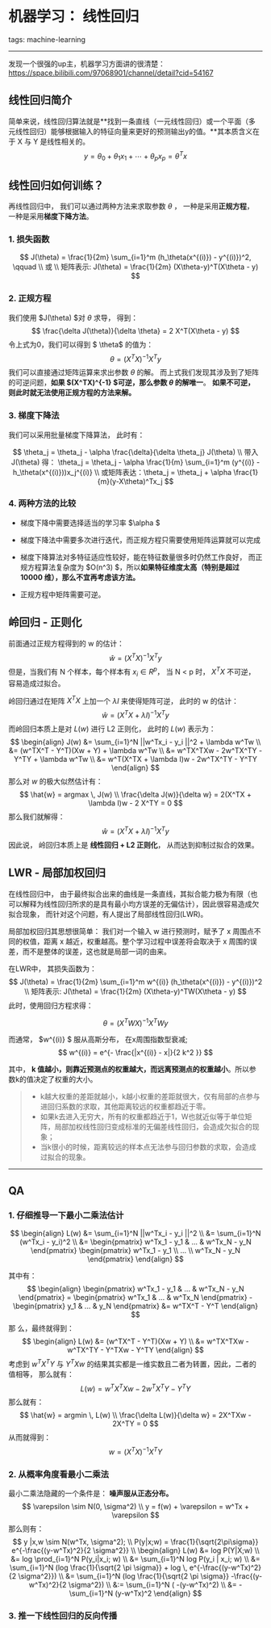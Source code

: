 # 机器学习： 线性回归

tags: machine-learning

---

发现一个很强的up主，机器学习方面讲的很清楚：https://space.bilibili.com/97068901/channel/detail?cid=54167

## 线性回归简介

简单来说，线性回归算法就是**找到一条直线（一元线性回归）或一个平面（多元线性回归）能够根据输入的特征向量来更好的预测输出y的值。**其本质含义在于 X 与 Y 是线性相关的。
$$
y = \theta_0 + \theta_1x_1 + \cdots  + \theta_px_p  = \theta^Tx
$$

## 线性回归如何训练？

再线性回归中， 我们可以通过两种方法来求取参数 $\theta$ ， 一种是采用**正规方程**， 一种是采用**梯度下降方法**。 

### 1. 损失函数

$$
J(\theta) = \frac{1}{2m} \sum_{i=1}^m (h_\theta(x^{(i)}) - y^{(i)})^2, \qquad  \\ 或 \\ 矩阵表示: J(\theta) = \frac{1}{2m} (X\theta-y)^T(X\theta - y)
$$

### 2. 正规方程

我们使用 $J(\theta) $对 $\theta$ 求导， 得到：
$$
\frac{\delta J(\theta)}{\delta \theta} = 2 X^T(X\theta - y)
$$
令上式为0，我们可以得到 $ \theta$  的值为：
$$
\theta = (X^TX)^{-1}X^Ty
$$
我们可以直接通过矩阵运算来求出参数 $\theta$  的解。 而上式我们发现其涉及到了矩阵的可逆问题，**如果 $(X^TX)^{-1} $可逆，那么参数 $\theta$ 的解唯一**。 **如果不可逆， 则此时就无法使用正规方程的方法来解。** 

### 3. 梯度下降法

我们可以采用批量梯度下降算法， 此时有：

$$
\theta_j = \theta_j - \alpha \frac{\delta}{\delta \theta_j} J(\theta) \\ 带入J(\theta) 得： \theta_j = \theta_j - \alpha \frac{1}{m} \sum_{i=1}^m (y^{(i)} - h_\theta(x^{(i)}))x_j^{(i)}  \\ 或矩阵表达：\theta_j = \theta_j + \alpha \frac{1}{m}(y-X\theta)^Tx_j
$$

### 4. 两种方法的比较

- 梯度下降中需要选择适当的学习率 $\alpha $

-  梯度下降法中需要多次进行迭代，而正规方程只需要使用矩阵运算就可以完成

- 梯度下降算法对多特征适应性较好，能在特征数量很多时仍然工作良好， 而正规方程算法复杂度为 $O(n^3) $，所以**如果特征维度太高（特别是超过 10000 维），那么不宜再考虑该方法。**

-  正规方程中矩阵需要可逆。

## 岭回归 - 正则化

前面通过正规方程得到的 w 的估计：
$$
\hat{w} = (X^TX)^{-1}X^Ty
$$
但是，当我们有 N 个样本，每个样本有 $x_i \in R^p$， 当 N < p 时， $X^TX$ 不可逆， 容易造成过拟合。

岭回归通过在矩阵 $X^TX$ 上加一个 $\lambda I$ 来使得矩阵可逆， 此时的 w 的估计：
$$
\hat{w} = (X^TX + \lambda I)^{-1}X^Ty
$$
而岭回归本质上是对 $L(w)$  进行 L2 正则化， 此时的 $L(w)$ 表示为：
$$
\begin{align}
J(w) &= \sum_{i=1}^N ||w^Tx_i - y_i ||^2 + \lambda w^Tw \\
&= (w^TX^T - Y^T)(Xw + Y) + \lambda w^Tw \\
&= w^TX^TXw - 2w^TX^TY  - Y^TY + \lambda w^Tw \\
&= w^T(X^TX + \lambda I)w - 2w^TX^TY - Y^TY
\end{align}
$$
那么对 $w$ 的极大似然估计有：
$$
\hat{w} = argmax \, J(w) \\
\frac{\delta J(w)}{\delta w} = 2(X^TX + \lambda I)w - 2 X^TY = 0
$$
那么我们就解得：
$$
\hat{w} = (X^TX + \lambda I)^{-1}X^Ty
$$
因此说， 岭回归本质上是 **线性回归 + L2 正则化**， 从而达到抑制过拟合的效果。

## LWR - 局部加权回归

在线性回归中， 由于最终拟合出来的曲线是一条直线，其拟合能力极为有限（也可以解释为线性回归所求的是具有最小均方误差的无偏估计），因此很容易造成欠拟合现象， 而针对这个问题，有人提出了局部线性回归(LWR)。

局部加权回归其思想很简单： 我们对一个输入 w 进行预测时，赋予了 x 周围点不同的权值，距离 x 越近，权重越高。整个学习过程中误差将会取决于 x 周围的误差，而不是整体的误差，这也就是局部一词的由来。

在LWR中， 其损失函数为：
$$
J(\theta) = \frac{1}{2m} \sum_{i=1}^m w^{(i)} (h_\theta(x^{(i)}) - y^{(i)})^2 \\ 矩阵表示: J(\theta) = \frac{1}{2m} (X\theta-y)^TW(X\theta - y)
$$
此时，使用回归方程求得：

$$
\theta = (X^TWX)^{-1}X^TWy 
$$


而通常， $w^{(i)} $ 服从高斯分布， 在x周围指数型衰减;
$$
w^{(i)} = e^{- \frac{|x^{(i)} - x|}{2 k^2 }} 
$$

其中， **k 值越小，则靠近预测点的权重越大，而远离预测点的权重越小**。所以参数k的值决定了权重的大小。 

> - k越大权重的差距就越小，k越小权重的差距就很大，仅有局部的点参与进回归系数的求取，其他距离较远的权重都趋近于零。
> - 如果k去进入无穷大，所有的权重都趋近于1，W也就近似等于单位矩阵，局部加权线性回归变成标准的无偏差线性回归，会造成欠拟合的现象；
> - 当k很小的时候，距离较远的样本点无法参与回归参数的求取，会造成过拟合的现象。

---

## QA

### 1. 仔细推导一下最小二乘法估计

$$
\begin{align}
L(w) &= \sum_{i=1}^N ||w^Tx_i - y_i ||^2 \\
&= \sum_{i=1}^N (w^Tx_i - y_i)^2 \\
&= \begin{pmatrix} w^Tx_1 - y_1 & ... & w^Tx_N - y_N  \end{pmatrix} \begin{pmatrix} w^Tx_1 - y_1 \\ ... \\ w^Tx_N - y_N  \end{pmatrix}
\end{align}
$$

其中有：
$$
\begin{align}
\begin{pmatrix} w^Tx_1 - y_1 & ... & w^Tx_N - y_N  \end{pmatrix} = \begin{pmatrix} w^Tx_1  & ... & w^Tx_N  \end{pmatrix} - \begin{pmatrix} y_1  & ... & y_N  \end{pmatrix} &=  w^TX^T - Y^T
\end{align}
$$
那 么，最终就得到：
$$
\begin{align}
L(w) &=  (w^TX^T - Y^T)(Xw + Y) \\
&= w^TX^TXw - w^TX^TY - Y^TXw - Y^TY
\end{align}
$$
考虑到 $w^TX^TY$ 与 $Y^TXw$ 的结果其实都是一维实数且二者为转置，因此，二者的值相等， 那么就有：
$$
L(w) = w^TX^TXw - 2w^TX^TY - Y^TY
$$
那么就有：
$$
\hat{w} = argmin \, L(w) \\
\frac{\delta L(w)}{\delta w} = 2X^TXw - 2X^TY = 0
$$
从而就得到：
$$
w = (X^TX)^{-1}X^TY
$$

### 2. 从概率角度看最小二乘法

最小二乘法隐藏的一个条件是： **噪声服从正态分布。**
$$
\varepsilon \sim N(0, \sigma^2) \\
y = f(w) + \varepsilon = w^Tx + \varepsilon
$$
那么则有：
$$
y |x,w \sim N(w^Tx, \sigma^2); \\
P(y|x;w) = \frac{1}{\sqrt{2\pi\sigma}} e^{-\frac{(y-w^Tx)^2}{2 \sigma^2}} \\
\begin{align}
L(w) &= log P(Y|X;w)  \\
&= log \prod_{i=1}^N P(y_i|x_i; w) \\
&= \sum_{i=1}^N log P(y_i | x_i; w) \\
&= \sum_{i=1}^N (log \frac{1}{\sqrt{2 \pi \sigma}} + log \, e^{-\frac{(y-w^Tx)^2}{2 \sigma^2}}) \\
&= \sum_{i=1}^N (log \frac{1}{\sqrt{2 \pi \sigma}}  -\frac{(y-w^Tx)^2}{2 \sigma^2}) \\
&:= \sum_{i=1}^N ( -(y-w^Tx)^2) \\
&= - \sum_{i=1}^N (y-w^Tx)^2
\end{align}
$$
### 3. 推一下线性回归的反向传播


